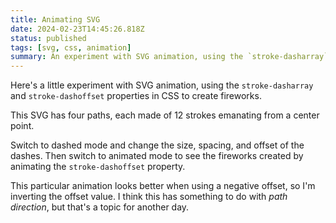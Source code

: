 ```yaml
---
title: Animating SVG
date: 2024-02-23T14:45:26.818Z
status: published
tags: [svg, css, animation]
summary: An experiment with SVG animation, using the `stroke-dasharray` and `stroke-dashoffset` properties in CSS to create fireworks.
---
```


<script lang="ts">
  import Controls from './controls.svelte';
</script>

Here's a little experiment with SVG animation, using the `stroke-dasharray` and `stroke-dashoffset` properties in CSS to create fireworks.

This SVG has four paths, each made of 12 strokes emanating from a center point.

<Controls/>

Switch to dashed mode and change the size, spacing, and offset of the dashes. Then switch to animated mode to see the fireworks created by animating the `stroke-dashoffset` property.

<aside style="--aside-span: 1">

This particular animation looks better when using a negative offset, so I'm inverting the offset value. I think this has something to do with _path direction_, but that's a topic for another day.

</aside>
